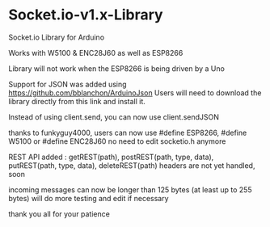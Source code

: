 # Socket.io-v1.x-Library
Socket.io Library for Arduino

Works with W5100 & ENC28J60 as well as ESP8266

Library will not work when the ESP8266 is being driven by a Uno

Support for JSON was added using https://github.com/bblanchon/ArduinoJson
Users will need to download the library directly from this link and install it.

Instead of using client.send, you can now use client.sendJSON


thanks to funkyguy4000, users can now use #define ESP8266, #define W5100 or #define ENC28J60
no need to edit socketio.h anymore

REST API added : getREST(path), postREST(path, type, data), putREST(path, type, data), deleteREST(path)
headers are not yet handled, soon

incoming messages can now be longer than 125 bytes (at least up to 255 bytes)
will do more testing and edit if necessary

thank you all for your patience
